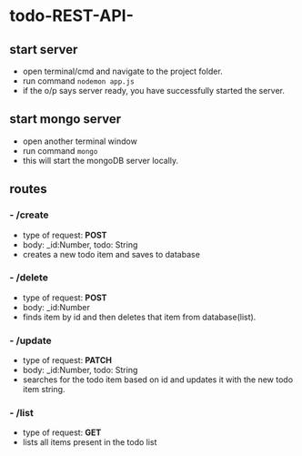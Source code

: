 # todo-REST-API-

## start server
- open terminal/cmd and navigate to the project folder.
- run command `nodemon app.js`
- if the o/p says server ready, you have successfully started the server.

## start mongo server
- open another terminal window
- run command `mongo`
- this will start the mongoDB server locally.


## routes
### - /create
- type of request: **POST**
- body: _id:Number, todo: String
- creates a new todo item and saves to database

### - /delete
- type of request: **POST**
- body: _id:Number
- finds item by id and then deletes that item from database(list).


### - /update
- type of request: **PATCH**
- body: _id:Number, todo: String
- searches for the todo item based on id and updates it with the new todo item string.

### - /list
- type of request: **GET**
- lists all items present in the todo list



